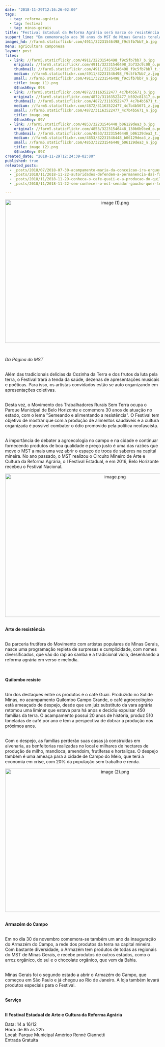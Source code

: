 ```yaml
---
date: "2018-11-29T12:16:26-02:00"
tags:
  - tag: reforma-agrária
  - tag: festival
  - tag: minas-gerais
title: "Festival Estadual da Reforma Agrária será marco de resistência em Minas Gerais\n"
support_line: "Em comemoração aos 30 anos do MST de Minas Gerais toneladas de alimentos dos acampamentos e assentamentos serão comercializados entre os dias 14 a 16 de dezembro\n\n"
images_hd: //farm5.staticflickr.com/4911/32231546498_f9c5fb7bb7_b.jpg
menu: agricultura camponesa
layout: post
files:
  - link: //farm5.staticflickr.com/4911/32231546498_f9c5fb7bb7_b.jpg
    original: //farm5.staticflickr.com/4911/32231546498_2b732c9c00_o.png
    thumbnail: //farm5.staticflickr.com/4911/32231546498_f9c5fb7bb7_t.jpg
    medium: //farm5.staticflickr.com/4911/32231546498_f9c5fb7bb7_z.jpg
    small: //farm5.staticflickr.com/4911/32231546498_f9c5fb7bb7_n.jpg
    title: image (1).png
    $$hashKey: 09S
  - link: //farm5.staticflickr.com/4872/31163522477_4c7b4b5671_b.jpg
    original: //farm5.staticflickr.com/4872/31163522477_b592c81317_o.png
    thumbnail: //farm5.staticflickr.com/4872/31163522477_4c7b4b5671_t.jpg
    medium: //farm5.staticflickr.com/4872/31163522477_4c7b4b5671_z.jpg
    small: //farm5.staticflickr.com/4872/31163522477_4c7b4b5671_n.jpg
    title: image.png
    $$hashKey: 09V
  - link: //farm5.staticflickr.com/4853/32231546448_b06129dea3_b.jpg
    original: //farm5.staticflickr.com/4853/32231546448_130b6b9bed_o.png
    thumbnail: //farm5.staticflickr.com/4853/32231546448_b06129dea3_t.jpg
    medium: //farm5.staticflickr.com/4853/32231546448_b06129dea3_z.jpg
    small: //farm5.staticflickr.com/4853/32231546448_b06129dea3_n.jpg
    title: image (2).png
    $$hashKey: 09Z
created_date: "2018-11-29T12:24:39-02:00"
published: true
releated_posts:
  - _posts/2018/07/2018-07-30-acampamento-maria-da-conceicao-ira-erguer-mais-uma-escola-do-campo-na-regional-metropolitana.md
  - _posts/2018/11/2018-11-22-autoridades-defendem-a-permanencia-das-familias-do-acampamento-quilombo-campo-grande.md
  - _posts/2018/11/2018-11-29-conheca-o-cafe-guaii-e-a-producao-do-quilombo-campo-grande-mg-ameacado-de-despejo.md
  - _posts/2018/11/2018-11-22-sem-conhecer-o-mst-senador-gaucho-quer-torna-lo-terrorista.md

---
```

<p style="text-align:center"><img alt="image (1).png" height="466" src="//farm5.staticflickr.com/4911/32231546498_f9c5fb7bb7_b.jpg" width="700" /></p>

<p>&nbsp;</p>

<p><em>Da P&aacute;gina do MST&nbsp;</em></p>

<p><br />
Al&eacute;m das tradicionais del&iacute;cias da Cozinha da Terra e dos frutos da luta pela terra, o Festival trar&aacute; a tenda da sa&uacute;de, dezenas de apresenta&ccedil;&otilde;es musicais e po&eacute;ticas. Para isso, os artistas convidados est&atilde;o se auto organizando em apresenta&ccedil;&otilde;es coletivas.</p>

<p><br />
Desta vez, o Movimento dos Trabalhadores Rurais Sem Terra ocupa o Parque Municipal de Belo Horizonte e comemora 30 anos de atua&ccedil;&atilde;o no estado, com o lema &quot;Semeando e alimentando a resist&ecirc;ncia&quot;. O Festival tem objetivo de mostrar que com a produ&ccedil;&atilde;o de alimentos saud&aacute;veis e a cultura organizada &eacute; poss&iacute;vel combater o &oacute;dio promovido pela pol&iacute;tica neofascista.</p>

<p><br />
A import&acirc;ncia de debater a agroecologia no campo e na cidade e continuar fornecendo produtos de boa qualidade e pre&ccedil;o justo &eacute; uma das raz&otilde;es que move o MST a mais uma vez abrir o espa&ccedil;o de troca de saberes na capital mineira. No ano passado, o MST realizou o Circuito Mineiro de Arte e Cultura da Reforma Agr&aacute;ria, o I Festival Estadual, e em 2016, Belo Horizonte recebeu o Festival Nacional.</p>

<p style="text-align:center"><img alt="image.png" height="466" src="//farm5.staticflickr.com/4872/31163522477_4c7b4b5671_b.jpg" width="700" /></p>

<p><br />
<strong>Arte de resist&ecirc;ncia</strong></p>

<p><br />
Da parceria frut&iacute;fera do Movimento com artistas populares de Minas Gerais, nasce uma programa&ccedil;&atilde;o repleta de surpresas e cumplicidade, com nomes diversificados, que v&atilde;o do rap ao samba e a tradicional viola, desenhando a reforma agr&aacute;ria em verso e melodia.</p>

<p><br />
<br />
<strong>Quilombo resiste</strong></p>

<p><br />
Um dos destaques entre os produtos &eacute; o caf&eacute; Guai&iacute;. Produzido no Sul de Minas, no acampamento Quilombo Campo Grande, o caf&eacute; agroecol&oacute;gico est&aacute; amea&ccedil;ado de despejo, desde que um juiz substituto da vara agr&aacute;ria retomou uma liminar que estava para h&aacute; anos e decidiu expulsar 450 fam&iacute;lias da terra. O acampamento possui 20 anos de hist&oacute;ria, produz 510 toneladas de caf&eacute; por ano e tem a perspectiva de dobrar a produ&ccedil;&atilde;o nos pr&oacute;ximos anos.</p>

<p><br />
Com o despejo, as fam&iacute;lias perder&atilde;o suas casas j&aacute; constru&iacute;das em alvenaria, as benfeitorias realizadas no local e milhares de hectares de produ&ccedil;&atilde;o de milho, mandioca, amendoim, frut&iacute;feras e hortali&ccedil;as. O despejo tamb&eacute;m &eacute; uma amea&ccedil;a para a cidade de Campo do Meio, que ter&aacute; a economia em crise, com 20% da popula&ccedil;&atilde;o sem trabalho e renda.</p>

<p style="text-align:center"><img alt="image (2).png" height="466" src="//farm5.staticflickr.com/4853/32231546448_b06129dea3_b.jpg" width="700" /></p>

<p><br />
<strong>Armaz&eacute;m do Campo</strong></p>

<p><br />
Em no dia 30 de novembro comemora-se tamb&eacute;m um ano da inaugura&ccedil;&atilde;o do Armaz&eacute;m do Campo, a rede dos produtos da terra na capital mineira. Com bastante diversidade, o Armaz&eacute;m tem produtos de todas as regionais do MST de Minas Gerais, e recebe produtos de outros estados, como o arroz org&acirc;nico, do sul e o chocolate org&acirc;nico, que vem da Bahia.</p>

<p><br />
Minas Gerais foi o segundo estado a abrir o Armaz&eacute;m do Campo, que come&ccedil;ou em S&atilde;o Paulo e j&aacute; chegou ao Rio de Janeiro. A loja tamb&eacute;m levar&aacute; produtos especiais para o Festival.</p>

<p><br />
<strong>Servi&ccedil;o</strong></p>

<p><br />
<strong>II Festival Estadual de Arte e Cultura da Reforma Agr&aacute;ria</strong></p>

<p>Data: 14 a 16/12<br />
Hora: de 8h &agrave;s 22h<br />
Local: Parque Municipal Am&eacute;rico Renn&eacute; Giannetti<br />
Entrada Gratuita</p>

<div>&nbsp;</div>

<div>&nbsp;</div>
